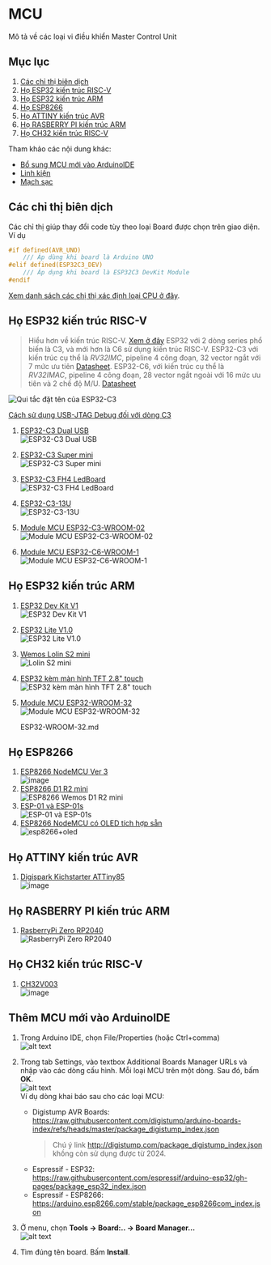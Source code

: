 # MCU

Mô tả về các loại vi điều khiển Master Control Unit

## Mục lục

1. [Các chỉ thị biên dịch](#các-chỉ-thị-biên-dịch)
2. [Họ ESP32 kiến trúc RISC-V](#họ-esp32-kiến-trúc-risc-v)
3. [Họ ESP32 kiến trúc ARM](#họ-esp32-kiến-trúc-arm)
4. [Họ ESP8266](#họ-esp8266)
5. [Họ ATTINY kiến trúc AVR](#họ-attiny-kiến-trúc-avr)
6. [Họ RASBERRY PI kiến trúc ARM](#họ-rasberry-pi-kiến-trúc-arm)
7. [Họ CH32 kiến trúc RISC-V](#họ-ch32-kiến-trúc-risc-v)

Tham khảo các nội dung khác:

- [Bổ sung MCU mới vào ArduinoIDE](#thêm-mcu-mới-vào-arduinoide)
- [Linh kiện](https://neittien0110.github.io/linhkiendientu/)
- [Mạch sạc](https://neittien0110.github.io/linhkiendientu/EasyEDA_Library.html#m%E1%BA%A1ch-s%E1%BA%A1c)

## Các chỉ thị biên dịch

Các chỉ thị giúp thay đổi code tùy theo loại Board được chọn trên giao diện. Ví dụ

```C
#if defined(AVR_UNO)
    /// Áp dùng khi board là Arduino UNO
#elif defined(ESP32C3_DEV)
    /// Áp dụng khi board là ESP32C3 DevKit Module
#endif       
```

[Xem danh sách các chị thị xác định loại CPU ở đây](./preprocessor.vi.md).

## Họ ESP32 kiến trúc RISC-V

>Hiểu hơn về kiến trúc RISC-V. [Xem ở đây](https://neittien0110.github.io/RISC-VFundamentalMaterials)
ESP32 với 2 dòng series phổ biến là C3, và mới hơn là C6 sử dụng kiến trúc RISC-V.
ESP32-C3 với kiến trúc cụ thể là *RV32IMC*, pipeline 4 công đoạn, 32 vector ngắt với 7 mức ưu tiên [Datasheet](https://www.espressif.com/sites/default/files/documentation/esp32-c3_datasheet_en.pdf).
ESP32-C6, với kiến trúc cụ thể là *RV32IMAC*, pipeline 4 công đoạn, 28 vector ngắt ngoài với 16 mức ưu tiên và 2 chế độ M/U. [Datasheet](https://www.espressif.com/sites/default/files/documentation/esp32-c6_datasheet_en.pdf)

![Qui tắc đặt tên của ESP32-C3](./assets/esp32-c3_naming.png)

[Cách sử dụng USB-JTAG Debug đối với dòng C3](https://visualgdb.com/tutorials/esp32/esp32-c3/)

1. [ESP32-C3 Dual USB](ESP32/ESP32-C3_DevKitM_1_dual_usb.md)\
    ![ESP32-C3 Dual USB](./assets/esp32-c3.1.png)
2. [ESP32-C3 Super mini](ESP32/ESP32-C3_SuperMini.md)\
    ![ESP32-C3 Super mini](./assets/ESP32-C3_SuperMini.png)
3. [ESP32-C3 FH4 LedBoard](ESP32/ESP32-C3_FH4_LedBoard.md)\
    ![ESP32-C3 FH4 LedBoard](./assets/ESP32-C3_FH4_LedBoard.png)
4. [ESP32-C3-13U](ESP32/ESP32-C3_13U_Kit_NodeMCU.md)\
    ![ESP32-C3-13U ](./assets/esp32-c3-13u-kit_nodemcu_front.png)
5. [Module MCU ESP32-C3-WROOM-02](ESP32/ESP32-C3-WROOM-02.md)\
   ![Module MCU ESP32-C3-WROOM-02](https://github.com/user-attachments/assets/12a2f9fd-38b8-418f-94e4-1e0b8fabe41d)

7. [Module MCU ESP32-C6-WROOM-1](ESP32/ESP32-C6-WROOM-1.md)\
   ![Module MCU ESP32-C6-WROOM-1](https://github.com/user-attachments/assets/dc546dfa-2bdf-4f6f-a385-1f16e225a606)   

## Họ ESP32 kiến trúc ARM

1. [ESP32 Dev Kit V1](ESP32/ESP32_Dev_Kit_V1.md) \
   ![ESP32 Dev Kit V1](https://github.com/neittien0110/MCU/assets/8079397/8a15155f-7191-4dea-92c6-5b0b96403807)
2. [ESP32 Lite V1.0](ESP32/ESP32_Lite_V1.0.md)\
   ![ESP32 Lite V1.0](https://github.com/neittien0110/MCU/assets/8079397/6234a674-fa97-4ba6-bf02-6be6ef4023d3)
3. [Wemos Lolin S2 mini](ESP32/Lolin_S2_mini.md)\
   ![Lolin S2 mini](https://github.com/neittien0110/MCU/assets/8079397/28776905-6750-4990-a436-22e171ad1bad)
4. [ESP32 kèm màn hình TFT 2.8" touch](ESP32/ESP32-TFT2,8.md)   \
   ![ESP32 kèm màn hình TFT 2.8" touch](https://github.com/neittien0110/MCU/assets/8079397/e9270df4-47a4-4e5c-be35-3d64d0a89c51)
5. [Module MCU ESP32-WROOM-32](ESP32/ESP32-WROOM-32.md)\
   ![Module MCU ESP32-WROOM-32](https://github.com/user-attachments/assets/0868797f-6cb5-46a8-adf7-0a51f226e525)

   ESP32-WROOM-32.md

## Họ ESP8266

1. [ESP8266 NodeMCU Ver 3](ESP8266/NodeMCU_V3.md)\
   ![image](https://github.com/neittien0110/MCU/assets/8079397/f32df356-5468-4375-ae79-c744f414449b)
2. [ESP8266 D1 R2 mini](ESP8266/Wemosd1r2mini.md)\
   ![ESP8266 Wemos D1 R2 mini](./assets/esp8266_wemosd1r2mini_thumbnail.png)
3. [ESP-01 và ESP-01s](ESP8266/ESP01.md)\
   ![ESP-01 và ESP-01s](assets/esp-01_top.png)
4. [ESP8266 NodeMCU có OLED tích hợp sẵn](ESP8266/ESP8266-Oled.md)\
   ![esp8266+oled](https://github.com/user-attachments/assets/4774a73f-f3dc-4c5d-9f7c-5fd0cd2ab522)
   

## Họ ATTINY kiến trúc AVR

1. [Digispark Kichstarter ATTiny85](ATTiny/Digispark_Kickstarter_ATTiny85.md)\
   ![image](https://github.com/neittien0110/MCU/assets/8079397/de27b818-f12e-478a-907c-27ee331f2706)

## Họ RASBERRY PI kiến trúc ARM

1. [RasberryPi Zero RP2040](RasberryPi/RasberryPi-Zero-RP2040.md)\
   ![RasberryPi Zero RP2040](./assets/rp2040_zero.png)

## Họ CH32 kiến trúc RISC-V

1. [CH32V003](./CH32/CH32V003.md)\
   ![image](https://github.com/neittien0110/MCU/assets/8079397/5d129b69-2f8a-4384-8ca3-92d6191236ee)

## Thêm MCU mới vào ArduinoIDE

1. Trong Arduino IDE, chọn File/Properties (hoặc Ctrl+comma)\
![alt text](./assets/arduinoide_preferences.png)

2. Trong tab Settings, vào textbox Additional Boards Manager URLs và nhập vào các dòng cấu hình. Mỗi loại MCU trên một dòng. Sau đó, bấm **OK**. \
![alt text](./assets/arduinoide_boardurl.png)\
Ví dụ dòng khai báo sau cho các loại MCU:
   - Digistump AVR Boards: <https://raw.githubusercontent.com/digistump/arduino-boards-index/refs/heads/master/package_digistump_index.json>
      > Chú ý link <http://digistump.com/package_digistump_index.json> khồng còn sử dụng được từ 2024.
   - Espressif - ESP32: <https://raw.githubusercontent.com/espressif/arduino-esp32/gh-pages/package_esp32_index.json>
   - Espressif - ESP8266: <https://arduino.esp8266.com/stable/package_esp8266com_index.json>

3. Ở menu, chọn **Tools → Board:.. → Board Manager…**\
![alt text](./assets/arduinoide_boardmanager.png)

4. Tìm đúng tên board. Bấm **Install**.

